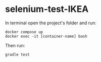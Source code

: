 # selenium-test-IKEA

In terminal open the project's folder and run:
```
docker compose up
docker exec -it [container-name] bash
```

Then run:
```
gradle test
```
